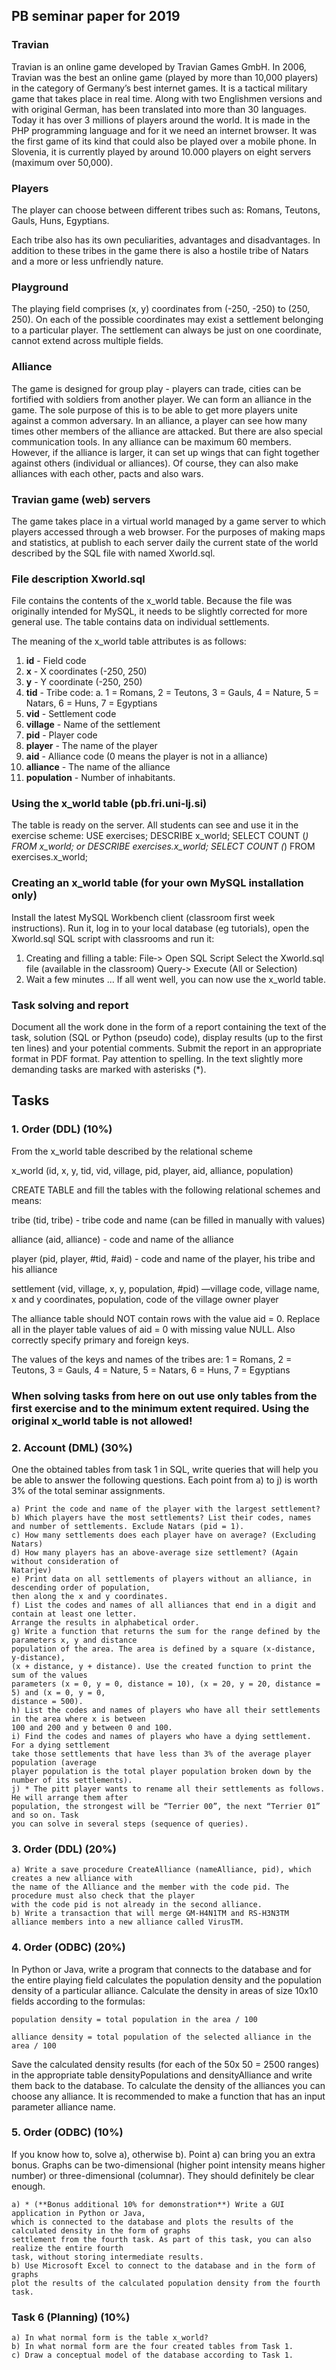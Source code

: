 ## PB seminar paper for 2019

### Travian

Travian is an online game developed by Travian Games GmbH. In 2006, Travian was the best
an online game (played by more than 10,000 players) in the category of Germany’s best internet
games. It is a tactical military game that takes place in real time. Along with two Englishmen
versions and with original German, has been translated into more than 30 languages. Today it has over 3
millions of players around the world. It is made in the PHP programming language and for it
we need an internet browser. It was the first game of its kind that could also be played over a
mobile phone. In Slovenia, it is currently played by around 10.000 players on eight servers
(maximum over 50,000).

### Players

The player can choose between different tribes such as: Romans, Teutons, Gauls, Huns, Egyptians.

Each tribe also has its own peculiarities, advantages and disadvantages. In addition to these tribes in the game
there is also a hostile tribe of Natars and a more or less unfriendly nature.

### Playground

The playing field comprises (x, y) coordinates from (-250, -250) to (250, 250). On each of the possible
coordinates may exist a settlement belonging to a particular player. The settlement can always be just on
one coordinate, cannot extend across multiple fields.

### Alliance

The game is designed for group play - players can trade, cities can be fortified with soldiers from
another player. We can form an alliance in the game. The sole purpose of this is to be able to get more players
unite against a common adversary. In an alliance, a player can see how many times other members of the alliance are attacked. 
But there are also special communication tools. In any alliance can be maximum 60 members. 
However, if the alliance is larger, it can set up wings that can fight together against
others (individual or alliances). Of course, they can also make alliances with each other,
pacts and also wars.

### Travian game (web) servers


The game takes place in a virtual world managed by a game server to which players
accessed through a web browser. For the purposes of making maps and statistics, at
publish to each server daily the current state of the world described by the SQL file with
named Xworld.sql.

### File description Xworld.sql

File contains the contents of the x_world table. Because the file was originally intended for MySQL, it
needs to be slightly corrected for more general use. The table contains data on
individual settlements.

The meaning of the x_world table attributes is as follows:

1. **id** - Field code
2. **x** - X coordinates (-250, 250)
3. **y** - Y coordinate (-250, 250)
4. **tid** - Tribe code:
    a. 1 = Romans, 2 = Teutons, 3 = Gauls, 4 = Nature, 5 = Natars, 6 = Huns, 7 = Egyptians
5. **vid** - Settlement code
6. **village** - Name of the settlement
7. **pid** - Player code
8. **player** - The name of the player
9. **aid** - Alliance code (0 means the player is not in a alliance)
10. **alliance** - The name of the alliance
11. **population** - Number of inhabitants.

### Using the x_world table (pb.fri.uni‐lj.si)

The table is ready on the server. All students can see and use it in the exercise scheme:
USE exercises;
DESCRIBE x_world;
SELECT COUNT (*) FROM x_world;
or
DESCRIBE exercises.x_world;
SELECT COUNT (*) FROM exercises.x_world;

### Creating an x_world table (for your own MySQL installation only)

Install the latest MySQL Workbench client (classroom first week instructions).
Run it, log in to your local database (eg tutorials), open the Xworld.sql SQL script with
classrooms and run it:

1. Creating and filling a table:
File‐> Open SQL Script
Select the Xworld.sql file (available in the classroom)
Query‐> Execute (All or Selection)
2. Wait a few minutes ...
If all went well, you can now use the x_world table.


### Task solving and report

Document all the work done in the form of a report containing the text of the task, solution (SQL or
Python (pseudo) code), display results (up to the first ten lines) and your potential
comments. Submit the report in an appropriate format in PDF format. Pay attention to spelling. In the text
slightly more demanding tasks are marked with asterisks (*).

## Tasks

### 1. Order (DDL) (10%)

From the x_world table described by the relational scheme

x_world (id, x, y, tid, vid, village, pid, player,
aid, alliance, population)

CREATE TABLE and fill the tables with the following relational schemes and means:

tribe (tid, tribe) - tribe code and name (can be filled in manually with values)

alliance (aid, alliance) - code and name of the alliance

player (pid, player, #tid, #aid) - code and name of the player, his tribe and
his alliance

settlement (vid, village, x, y, population, #pid) —village code, village name, x and y
coordinates, population, code of the village owner player

The alliance table should NOT contain rows with the value aid = 0. Replace all in the player table
values of aid = 0 with missing value NULL. Also correctly specify primary and foreign keys.

The values of the keys and names of the tribes are: 1 = Romans, 2 = Teutons, 3 = Gauls, 4 = Nature, 5 = Natars, 6
= Huns, 7 = Egyptians

### When solving tasks from here on out use only tables from the first exercise and to the minimum extent required. Using the original x_world table is not allowed!


### 2. Account (DML) (30%)

One the obtained tables from task 1 in SQL, write queries that will help you
be able to answer the following questions. Each point from a) to j) is worth 3% of the total
seminar assignments.

```
a) Print the code and name of the player with the largest settlement?  
b) Which players have the most settlements? List their codes, names and number of settlements. Exclude Natars (pid = 1).  
c) How many settlements does each player have on average? (Excluding Natars)  
d) How many players has an above-average size settlement? (Again without consideration of
Natarjev)  
e) Print data on all settlements of players without an alliance, in descending order of population,
then along the x and y coordinates.  
f) List the codes and names of all alliances that end in a digit and contain at least one letter.
Arrange the results in alphabetical order.  
g) Write a function that returns the sum for the range defined by the parameters x, y and distance
population of the area. The area is defined by a square (x-distance, y-distance),
(x + distance, y + distance). Use the created function to print the sum of the values
parameters (x = 0, y = 0, distance = 10), (x = 20, y = 20, distance = 5) and (x = 0, y = 0,
distance = 500).  
h) List the codes and names of players who have all their settlements in the area where x is between
100 and 200 and y between 0 and 100.  
i) Find the codes and names of players who have a dying settlement. For a dying settlement
take those settlements that have less than 3% of the average player population (average
player population is the total player population broken down by the number of its settlements).  
j) * The pitt player wants to rename all their settlements as follows. He will arrange them after
population, the strongest will be “Terrier 00”, the next “Terrier 01” and so on. Task
you can solve in several steps (sequence of queries).  
```
### 3. Order (DDL) (20%)

```
a) Write a save procedure CreateAlliance (nameAlliance, pid), which creates a new alliance with
the name of the Alliance and the member with the code pid. The procedure must also check that the player
with the code pid is not already in the second alliance.  
b) Write a transaction that will merge GM-H4N1TM and RS-H3N3TM alliance members into a new alliance called VirusTM.  
```

### 4. Order (ODBC) (20%)

In Python or Java, write a program that connects to the database and
for the entire playing field calculates the population density and the population density of a particular alliance.
Calculate the density in areas of size 10x10 fields according to the formulas:



```
population density = total population in the area / 100
```

```
alliance density = total population of the selected alliance in the area / 100
```
Save the calculated density results (for each of the 50x 50 = 2500 ranges) in the appropriate 
table densityPopulations and densityAlliance and write them back to the database. To calculate the density
of the alliances you can choose any alliance. It is recommended to make a function that has an input
parameter alliance name.

### 5. Order (ODBC) (10%)

If you know how to, solve a), otherwise b). Point a) can bring you an extra bonus. Graphs can be
two-dimensional (higher point intensity means higher number) or three-dimensional (columnar).
They should definitely be clear enough.

```
a) * (**Bonus additional 10% for demonstration**) Write a GUI application in Python or Java,
which is connected to the database and plots the results of the calculated density in the form of graphs
settlement from the fourth task. As part of this task, you can also realize the entire fourth
task, without storing intermediate results.  
b) Use Microsoft Excel to connect to the database and in the form of graphs
plot the results of the calculated population density from the fourth task.
```
### Task 6 (Planning) (10%)

```
a) In what normal form is the table x_world?  
b) In what normal form are the four created tables from Task 1.  
c) Draw a conceptual model of the database according to Task 1.  
```
